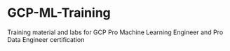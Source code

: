 # GCP-ML-Training
Training material and labs for GCP Pro Machine Learning Engineer and Pro Data Engineer certification
